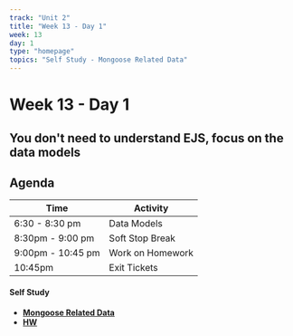 ```yaml
---
track: "Unit 2"
title: "Week 13 - Day 1"
week: 13
day: 1
type: "homepage"
topics: "Self Study - Mongoose Related Data"
---
```



# Week 13 - Day 1 
## You don't need to understand EJS, focus on the data models

## Agenda
| Time  | Activity |
| ----- | ------ |
| 6:30 - 8:30 pm | Data Models |
| 8:30pm - 9:00 pm | Soft Stop Break |
| 9:00pm - 10:45 pm |  Work on Homework |
| 10:45pm | Exit Tickets |

#### Self Study
- [**Mongoose Related Data**](/unit2/week-13/day-1/slides)
- [**HW**](/unit2/week-11/day-3/hw)


